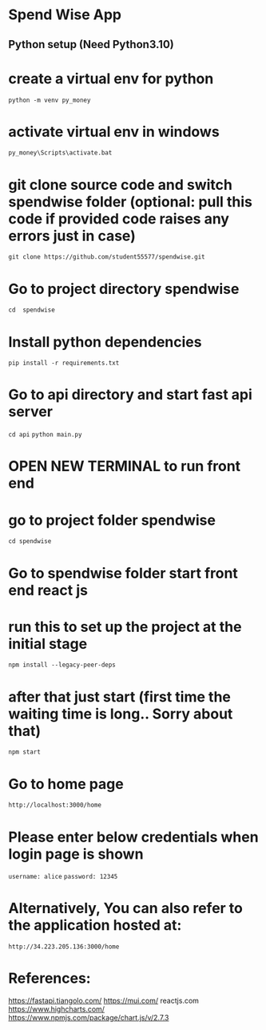 # Spend Wise App

## Python setup (Need Python3.10)

# create a virtual env for python
`python -m venv py_money`

# activate virtual env in windows
`py_money\Scripts\activate.bat`

# git clone source code and switch spendwise folder (optional: pull this code if provided code raises any errors just in case)
`git clone https://github.com/student55577/spendwise.git`

# Go to project directory spendwise
`cd  spendwise`

# Install python dependencies
`pip install -r requirements.txt`

# Go to api directory and start fast api server
`cd api`
`python main.py`

# OPEN NEW TERMINAL to run front end
# go to project folder spendwise
`cd spendwise`

# Go to spendwise folder start front end react js
# run this to set up the project at the initial stage
`npm install --legacy-peer-deps` 
# after that just start (first time the waiting time is long.. Sorry about that)
`npm start`

# Go to home page 
`http://localhost:3000/home`

# Please enter below credentials when login page is shown
`username: alice`
`password: 12345`

# Alternatively, You can also refer to the application hosted at:
`http://34.223.205.136:3000/home`

# References:
https://fastapi.tiangolo.com/
https://mui.com/
reactjs.com
https://www.highcharts.com/
https://www.npmjs.com/package/chart.js/v/2.7.3




